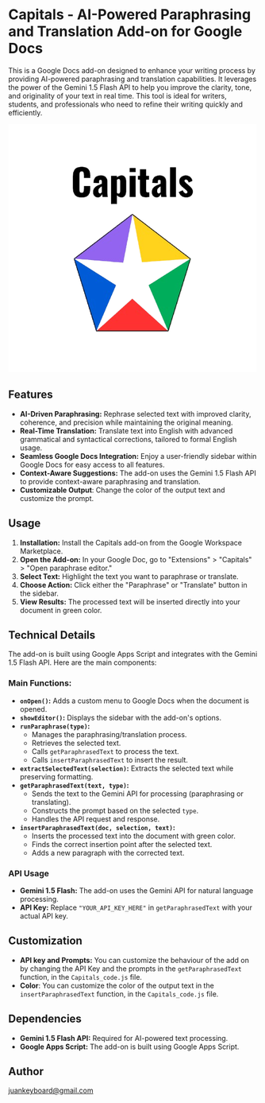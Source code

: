 # Capitals - AI-Powered Paraphrasing and Translation Add-on for Google Docs

This is a Google Docs add-on designed to enhance your writing process by providing AI-powered paraphrasing and translation capabilities. It leverages the power of the Gemini 1.5 Flash API to help you improve the clarity, tone, and originality of your text in real time. This tool is ideal for writers, students, and professionals who need to refine their writing quickly and efficiently.

![Capitals Logo](https://github.com/juankeyboard/Capitals_paraphrase/blob/main/images/Capitals_500px.png?raw=true)

## Features

*   **AI-Driven Paraphrasing:** Rephrase selected text with improved clarity, coherence, and precision while maintaining the original meaning.
*   **Real-Time Translation:** Translate text into English with advanced grammatical and syntactical corrections, tailored to formal English usage.
*   **Seamless Google Docs Integration:** Enjoy a user-friendly sidebar within Google Docs for easy access to all features.
*   **Context-Aware Suggestions:** The add-on uses the Gemini 1.5 Flash API to provide context-aware paraphrasing and translation.
*   **Customizable Output**: Change the color of the output text and customize the prompt.

## Usage

1.  **Installation:** Install the Capitals add-on from the Google Workspace Marketplace.
2.  **Open the Add-on:** In your Google Doc, go to "Extensions" > "Capitals" > "Open paraphrase editor."
3.  **Select Text:** Highlight the text you want to paraphrase or translate.
4.  **Choose Action:** Click either the "Paraphrase" or "Translate" button in the sidebar.
5.  **View Results:** The processed text will be inserted directly into your document in green color.

## Technical Details

The add-on is built using Google Apps Script and integrates with the Gemini 1.5 Flash API. Here are the main components:

### Main Functions:

*   **`onOpen()`:** Adds a custom menu to Google Docs when the document is opened.
*   **`showEditor()`:** Displays the sidebar with the add-on's options.
*   **`runParaphrase(type)`:**
    *   Manages the paraphrasing/translation process.
    *   Retrieves the selected text.
    *   Calls `getParaphrasedText` to process the text.
    *   Calls `insertParaphrasedText` to insert the result.
*   **`extractSelectedText(selection)`:** Extracts the selected text while preserving formatting.
*   **`getParaphrasedText(text, type)`:**
    *   Sends the text to the Gemini API for processing (paraphrasing or translating).
    *   Constructs the prompt based on the selected `type`.
    *   Handles the API request and response.
*   **`insertParaphrasedText(doc, selection, text)`:**
    *   Inserts the processed text into the document with green color.
    *   Finds the correct insertion point after the selected text.
    *   Adds a new paragraph with the corrected text.

### API Usage

*   **Gemini 1.5 Flash:** The add-on uses the Gemini API for natural language processing.
*   **API Key:** Replace `"YOUR_API_KEY_HERE"` in `getParaphrasedText` with your actual API key.

## Customization

* **API key and Prompts:** You can customize the behaviour of the add on by changing the API Key and the prompts in the `getParaphrasedText` function, in the `Capitals_code.js` file.
* **Color**: You can customize the color of the output text in the `insertParaphrasedText` function, in the `Capitals_code.js` file.

## Dependencies

*   **Gemini 1.5 Flash API:** Required for AI-powered text processing.
*   **Google Apps Script:** The add-on is built using Google Apps Script.

## Author

juankeyboard@gmail.com
